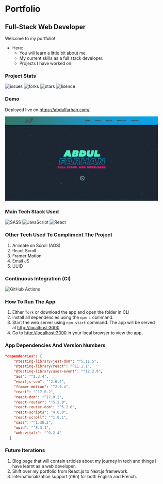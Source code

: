 # Portfolio

## Full-Stack Web Developer

Welcome to my portfolio!

- Here:
  - You will learn a little bit about me.
  - My current skills as a full stack developer.
  - Projects I have worked on.

### Project Stats

![issues](https://img.shields.io/github/issues/fabdul88/abdulfarhan?style=for-the-badge) ![forks](https://img.shields.io/github/forks/fabdul88/abdulfarhan?style=for-the-badge) ![stars](https://img.shields.io/github/stars/fabdul88/abdulfarhan?style=for-the-badge)
![lisence](https://img.shields.io/github/license/fabdul88/abdulfarhan?style=for-the-badge)

### Demo

Deployed live on <https://abdulfarhan.com/>

![portfolio homepage](portfolio.png)

### Main Tech Stack Used

![SASS](https://img.shields.io/badge/SASS-hotpink.svg?style=for-the-badge&logo=SASS&logoColor=white) ![JavaScript](https://img.shields.io/badge/javascript-%23323330.svg?style=for-the-badge&logo=javascript&logoColor=%23F7DF1E) ![React](https://img.shields.io/badge/react-%2320232a.svg?style=for-the-badge&logo=react&logoColor=%2361DAFB)

### Other Tech Used To Compliment The Project

1.  Animate on Scroll (AOS)
1.  React Scroll
1.  Framer Motion
1.  Email JS
1.  UUID

### Continuous Integration (CI)

![GitHub Actions](https://img.shields.io/badge/githubactions-%232671E5.svg?style=for-the-badge&logo=githubactions&logoColor=white)

### How To Run The App

1. Either `fork` or download the app and open the folder in CLI
1. Install all dependencies using the `npm i` command.
1. Start the web server using `npm start` command. The app will be served at <http://localhost:3000>
1. Go to <http://localhost:3000> in your local browser to view the app.

### App Dependencies And Version Numbers

```json
"dependencies": {
    "@testing-library/jest-dom": "^5.11.5",
    "@testing-library/react": "^11.1.1",
    "@testing-library/user-event": "^12.2.0",
    "aos": "^2.3.4",
    "emailjs-com": "^2.6.4",
    "framer-motion": "^2.9.4",
    "react": "^17.0.2",
    "react-dom": "^17.0.2",
    "react-router": "^5.2.0",
    "react-router-dom": "^5.2.0",
    "react-scripts": "4.0.0",
    "react-scroll": "^1.8.1",
    "sass": "^1.38.2",
    "uuid": "^8.3.1",
    "web-vitals": "^0.2.4"
  }
```

### Future Iterations

1. Blog page that will contain articles about my journey in tech and things I have learnt as a web developer.
1. Shift over my portfolio from React.js to Next.js framework.
1. Internationalization support (i18n) for both English and French.
